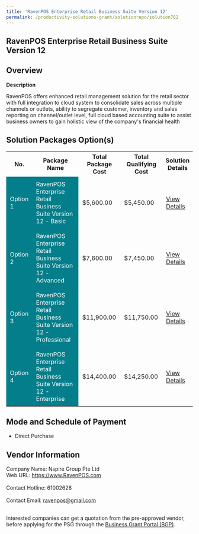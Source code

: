 ```yaml
---
title: 'RavenPOS Enterprise Retail Business Suite Version 12'
permalink: /productivity-solutions-grant/solutionrepo/solution762
---
```


## RavenPOS Enterprise Retail Business Suite Version 12

## Overview

**Description**

RavenPOS offers enhanced retail management solution for the retail sector with full integration to cloud system to consolidate sales across multiple channels or outlets, ability to segregate customer, inventory and sales reporting on channel/outlet level,  full cloud based accounting suite to assist business owners to gain holistic view of the company's financial health

## Solution Packages Option(s)

<table>
<tr>
<th><b>No.</b></th>
<th><b>Package Name</b></th>
<th><b>Total Package Cost</b></th>
<th><b>Total Qualifying Cost</b></th>
<th><b>Solution Details</b></th>
</tr>
<tr>
<td style='padding: 10px; background-color: #037E8A; color: #FFFFFF;'>Option 1</td>
<td style='padding: 10px; background-color: #037E8A; color: #FFFFFF;'>RavenPOS Enterprise Retail Business Suite Version 12 - Basic</td>
<td style='padding: 10px;'>$5,600.00</td>
<td style='padding: 10px;'>$5,450.00</td>
<td style='padding: 10px;'><a href='/images/psg/Nspire_Desensitised_Annex_3_Part_1_30_June_2022.pdf' target='_blank'>View Details</a></td>
</tr>
<tr>
<td style='padding: 10px; background-color: #037E8A; color: #FFFFFF;'>Option 2</td>
<td style='padding: 10px; background-color: #037E8A; color: #FFFFFF;'>RavenPOS Enterprise Retail Business Suite Version 12 - Advanced</td>
<td style='padding: 10px;'>$7,600.00</td>
<td style='padding: 10px;'>$7,450.00</td>
<td style='padding: 10px;'><a href='/images/psg/Nspire_Desensitised_Annex_3_Part_2_30_June_2022.pdf' target='_blank'>View Details</a></td>
</tr>
<tr>
<td style='padding: 10px; background-color: #037E8A; color: #FFFFFF;'>Option 3</td>
<td style='padding: 10px; background-color: #037E8A; color: #FFFFFF;'>RavenPOS Enterprise Retail Business Suite Version 12 - Professional</td>
<td style='padding: 10px;'>$11,900.00</td>
<td style='padding: 10px;'>$11,750.00</td>
<td style='padding: 10px;'><a href='/images/psg/Nspire_Desensitised_Annex_3_Part_3_30_June_2022.pdf' target='_blank'>View Details</a></td>
</tr>
<tr>
<td style='padding: 10px; background-color: #037E8A; color: #FFFFFF;'>Option 4</td>
<td style='padding: 10px; background-color: #037E8A; color: #FFFFFF;'>RavenPOS Enterprise Retail Business Suite Version 12 - Enterprise</td>
<td style='padding: 10px;'>$14,400.00</td>
<td style='padding: 10px;'>$14,250.00</td>
<td style='padding: 10px;'><a href='/images/psg/Nspire_Desensitised_Annex_3_Part_4_30_June_2022.pdf' target='_blank'>View Details</a></td>
</tr>
</table>

## Mode and Schedule of Payment

 - Direct Purchase

## Vendor Information

 Company Name: Nspire Group Pte Ltd<br>Web URL: https://www.RavenPOS.com <br><br>Contact Hotline: 61002628 <br><br>Contact Email: ravenpos@gmail.com <br><br>

Interested companies can get a quotation from the pre-approved vendor, before applying for the PSG through the <a href='https://www.businessgrants.gov.sg/' target='_blank' rel='noopener'>Business Grant Portal (BGP)</a>.

<script src="/jquery/resize-tables.js"></script>
